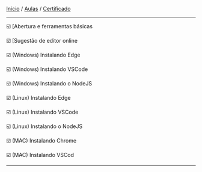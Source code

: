 [Início](https://github.com/Thalyalm/rocketseat-trilha-fundamentar) /
[Aulas](https://github.com/Thalyalm/rocketseat-trilha-fundamentar/tree/main/aulas) /
[Certificado](https://github.com/Thalyalm/rocketseat-trilha-fundamentar/tree/main/certificado)

---

:ballot_box_with_check: [Abertura e ferramentas básicas

:ballot_box_with_check: [Sugestão de editor online

:ballot_box_with_check: (Windows) Instalando Edge

:ballot_box_with_check: (Windows) Instalando VSCode

:ballot_box_with_check: (Windows) Instalando o NodeJS

:ballot_box_with_check: (Linux) Instalando Edge

:ballot_box_with_check: (Linux) Instalando VSCode

:ballot_box_with_check: (Linux) Instalando o NodeJS

:ballot_box_with_check: (MAC) Instalando Chrome

:ballot_box_with_check: (MAC) Instalando VSCod

---